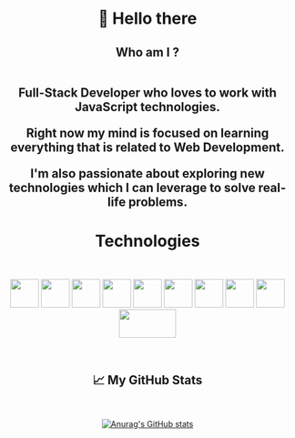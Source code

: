 

<h1 align="center"> 👋  Hello there  </h1>
  <h2 align ="center">Who am I ?</br></br>
    
 <p> Full-Stack Developer who loves to work with JavaScript technologies. </br></p>
  <p>Right now my mind is focused on learning everything that is related to Web Development. </br></p>
  I'm also passionate about exploring new technologies which I can leverage to solve real-life problems.</br>
  </h2>
  <div align="center">
    <h1>Technologies</h1></br>
  <p>
     <a href="https://developer.mozilla.org/en-US/docs/Web/HTML"><img src="https://cdn.worldvectorlogo.com/logos/html-1.svg" height=50px width=50px/></a>
     <a href="https://developer.mozilla.org/en-US/docs/Web/CSS"><img src="https://cdn.worldvectorlogo.com/logos/css-3.svg" height=50px width=50px/></a>
     <a href="https://developer.mozilla.org/en-US/docs/Web/JavaScript"><img src="https://cdn.worldvectorlogo.com/logos/logo-javascript.svg" height=50px width=50px/></a>
     <a href="https://api.jquery.com/"><img src="https://cdn.worldvectorlogo.com/logos/jquery-4.svg" height=50px width=50px/></a>
     <a href="https://getbootstrap.com/"><img src="https://cdn.worldvectorlogo.com/logos/bootstrap-5-1.svg" height=50px width=50px/></a>
     <a href="https://developer.mozilla.org/en-US/docs/Glossary/Git"><img src="https://cdn.worldvectorlogo.com/logos/git-icon.svg" height=50px width=50px/></a>
     <a href="https://docs.github.com/en/get-started/quickstart/hello-world"><img src="https://cdn.worldvectorlogo.com/logos/github-icon.svg" color="white" height=50px width=50px/></a>
     <a href="https://developer.mozilla.org/en-US/docs/Glossary/Node.js"><img src="https://cdn.worldvectorlogo.com/logos/nodejs-icon.svg" height=50px width=50px/></a>
     <a href="https://code.visualstudio.com/docs"><img src="https://cdn.worldvectorlogo.com/logos/visual-studio-code-1.svg" height=50px width=50px/></a>
    <a href="https://code.visualstudio.com/docs"><img src="https://cdn.worldvectorlogo.com/logos/express-109.svg" height=50px width=100px/></a>
    
    
  </p>
  </div>
<div align="center"></br>
  <h2>&#x1f4c8; My GitHub Stats</h2></br>

[![Anurag's GitHub stats](https://github-readme-stats.vercel.app/api?username=jakAdamski&hide=stars)](https://github.com/anuraghazra/github-readme-stats)

</div>
